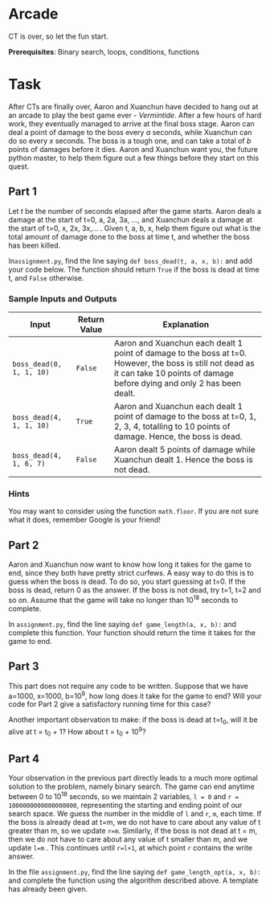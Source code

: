 # Arcade

CT is over, so let the fun start.

**Prerequisites**: Binary search, loops, conditions, functions



# Task

After CTs are finally over, Aaron and Xuanchun have decided to hang out at an arcade to play the best game ever - _Vermintide_. After a few hours of hard work, they eventually managed to arrive at the final boss stage. Aaron can deal a point of damage to the boss every $a$ seconds, while Xuanchun can do so every $x$ seconds. The boss is a tough one, and can take a total of $b$ points of damages before it dies. Aaron and Xuanchun want you, the future python master, to help them figure out a few things before they start on this quest.



## Part 1

Let $t$ be the number of seconds elapsed after the game starts. Aaron deals a damage at the start of t=0, a, 2a, 3a, ..., and Xuanchun deals a damage at the start of t=0, x, 2x, 3x,… . Given t, a, b, x, help them figure out what is the total amount of damage done to the boss at time t, and whether the boss has been killed.

In```assignment.py```, find the line saying ```def boss_dead(t, a, x, b):``` and add your code below. The function should return ```True``` if the boss is dead at time t, and ```False``` otherwise.



### Sample Inputs and Outputs

| Input                        | Return Value | Explanation                                                  |
| ---------------------------- | ------------ | ------------------------------------------------------------ |
| ```boss_dead(0, 1, 1, 10)``` | ```False```  | Aaron and Xuanchun each dealt 1 point of damage to the boss at t=0. However, the boss is still not dead as it can take 10 points of damage before dying and only 2 has been dealt. |
| ```boss_dead(4, 1, 1, 10)``` | ```True```   | Aaron and Xuanchun each dealt 1 point of damage to the boss at t=0, 1, 2, 3, 4, totalling to 10 points of damage. Hence, the boss is dead. |
| ```boss_dead(4, 1, 6, 7)```  | ```False```  | Aaron dealt 5 points of damage while Xuanchun dealt 1. Hence the boss is not dead. |

### Hints

You may want to consider using the function ```math.floor```. If you are not sure what it does, remember Google is your friend!



## Part 2

Aaron and Xuanchun now want to know how long it takes for the game to end, since they both have pretty strict curfews. A easy way to do this is to guess when the boss is dead. To do so, you start guessing at t=0. If the boss is dead, return 0 as the answer. If the boss is not dead, try t=1, t=2 and so on. Assume that the game will take no longer than 10<sup>18</sup> seconds to complete.



In ```assignment.py```, find the line saying ```def game_length(a, x, b):``` and complete this function. Your function should return the time it takes for the game to end.



## Part 3

This part does not require any code to be written. Suppose that we have a=1000, x=1000, b=10<sup>9</sup>, how long does it take for the game to end? Will your code for Part 2 give a satisfactory running time for this case?



Another important observation to make: if the boss is dead at t=t<sub>0</sub>, will it be alive at t = t<sub>0</sub> + 1? How about t = t<sub>0</sub> + 10<sup>9</sup>?



## Part 4

​Your observation in the previous part directly leads to a much more optimal solution to the problem, namely binary search. The game can end anytime between 0 to 10<sup>18</sup> seconds, so we maintain 2 variables, ```l = 0``` and `r = 1000000000000000000`, representing the starting and ending point of our search space. We guess the number in the middle of `l` and `r`, `m`, each time. If the boss is already dead at t=m, we do not have to care about any value of t greater than m, so we update `r=m`. Similarly, if the boss is not dead at t = m, then we do not have to care about any value of t smaller than m, and we update `l=m` . This continues until `r=l+1`, at which point `r` contains the write answer.



In the file `assignment.py`, find the line saying `def game_length_opt(a, x, b):` and complete the function using the algorithm described above. A template has already been given.